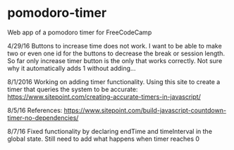 # pomodoro-timer
Web app of a pomodoro timer for FreeCodeCamp

4/29/16
Buttons to increase time does not work. I want to be able to make two or even one id for the buttons to decrease the break or session
length.
So far only increase timer button is the only that works correctly. Not sure why it automatically adds 1 without adding...

8/1/2016
Working on adding timer functionality. Using this site to create a timer that queries the system to be accurate: https://www.sitepoint.com/creating-accurate-timers-in-javascript/

8/5/16
References:
https://www.sitepoint.com/build-javascript-countdown-timer-no-dependencies/

8/7/16
Fixed functionality by declaring endTime and timeInterval in the global state.
Still need to add what happens when timer reaches 0
